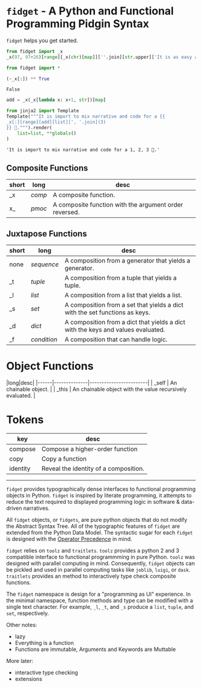 
# `fidget` - A Python and Functional Programming Pidgin Syntax

`fidget` helps you get started.


```python
from fidget import _x
_x(97, 97+26)[range][_x(chr)[map]][''.join][str.upper]['It is as easy as {}'.format]
```


```python
from fidget import *
```


```python
(~_x[:]) ** True
```




    False




```python
add = _x(_x[lambda x: x+1, str])[map]
```


```python
from jinja2 import Template
Template("""It is import to mix narrative and code for a {{
_x[:][range][add][list][', '.join](3)
}} 👊.""").render(
    list=list, **globals()
)
```




    'It is import to mix narrative and code for a 1, 2, 3 👊.'



## Composite Functions

|short|long|desc|
|------|--------------|------------------------|
|  _x  | _comp_       |  A composite function. |
|  x_  | _pmoc_       |  A composite function with the argument order reversed. | 

## Juxtapose Functions

|short|long|desc|
|------|--------------|------------------------|
| none | _sequence_   |  A composition from a generator that yields a generator. |
|  _t  | _tuple_      |  A composition from a tuple that yields a tuple. |
|  _l  | _list_       |  A composition from a list that yields a list. | 
|  _s  | _set_        |  A composition from a set that yields a dict with the set functions as keys. |
|  _d  | _dict_       |  A composition from a dict that yields a dict with the keys and values evaluated. |
|  _f  | _condition_  |  A composition that can handle logic.

# Object Functions

|long|desc|
|------|--------------|------------------------|
| _self | An chainable object.  |
| _this | An chainable object with the value recursively evaluated. |

# Tokens

| key | desc |
|----|------|
| compose | Compose a higher-order function |
| copy    | Copy a function |
| identity | Reveal the identity of a composition. |

---

`fidget` provides typographically dense interfaces to functional programming objects in Python.  `fidget` is inspired by literate programming, it attempts to reduce the text required to displayed programming logic in software & data-driven narratives.

All `fidget` objects, or `fidgets`, are pure python objects that do not modify the Abstract Syntax Tree.  All of the typographic features of `fidget` are extended from the Python Data Model.  The syntactic sugar for each `fidget` is designed with the [Operator Precedence](https://docs.python.org/3/reference/expressions.html#operator-precedence) in mind. 

`fidget` relies on `toolz` and `traitlets`.  `toolz` provides a python 2 and 3 compatible interface to functional programmming in pure Python.  `toolz` was designed with parallel computing in mind.  Consequently, `fidget` objects can be pickled and used in parallel computing tasks like `joblib`, `luigi`, or `dask`.  `traitlets` provides an method to interactively type check composite functions.

The `fidget` namespace is design for a "programming as UI" experience.  In the minimal namespace, function methods and type can be modified with a single text character.  For example, `_l`, `_t`, and `_s` produce a `list`, `tuple`, and `set`, respectively.




Other notes:

* lazy
* Everything is a function
* Functions are immutable, Arguments and Keywords are Muttable

More later:
* interactive type checking
* extensions
